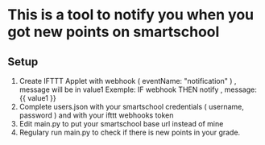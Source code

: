 # This is a tool to notify you when you got new points on smartschool

## Setup

1. Create IFTTT Applet with webhook ( eventName: "notification" ) , message will be in value1
   Exemple: 
        IF webhook
        THEN notify , message: {{ value1 }}
2. Complete users.json with your smartschool credentials ( username, password ) and with your ifttt webhooks token
3. Edit main.py to put your smartschool base url instead of mine
4. Regulary run main.py to check if there is new points in your grade. 
